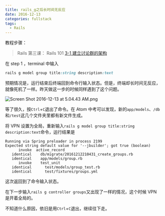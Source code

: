 ```yaml
---
title: rails_g之后长时间无反应
date: 2016-12-13
categories: fullstack
tags:
  - Rails
---
```


教程步骤：

> Rails 第三课： Rails 101
> [3-1 建立讨论群的架构](hhttps://fullstack.xinshengdaxue.com/posts/59)

在 step 1 ，terminal 中输入

```ruby
rails g model group title:string description:text
```

预期情况是，运行结束后终端回到命令行输入状态。但是，终端却长时间无反应，就像死机了一样。昨天做这一步的时候同样遇到了这个问题。

<img class="center" src="http://user-image.logdown.io/user/22009/blog/21058/post/1201907/S0SVhz9fSKywsvfX8nSj_Screen%20Shot%202016-12-13%20at%205.04.43%20AM.png" alt="Screen Shot 2016-12-13 at 5.04.43 AM.png">

等了很久，按`Ctrl`+`C`退出了命令。在 Atom 中考可以发现，新的`app/models`、`/db`和`/test`这几个文件夹里都有新文件生成。

将 VPN 设置为全局，重新输入`rails g model group title:string description:text`命令，运行结果是

```
Running via Spring preloader in process 2199
Expected string default value for '--jbuilder'; got true (boolean)
      invoke  active_record
   identical    db/migrate/20161212210431_create_groups.rb
   identical    app/models/group.rb
      invoke    test_unit
   identical      test/models/group_test.rb
   identical      test/fixtures/groups.yml
```

这次返回到了命令输入状态。

在下一步输入`rails g controller groups`又出现了一样的情况，这个时候 VPN 是开着全局的。

不知道什么原因，依旧是用`Ctrl`+`C`退出，继续往下走。
